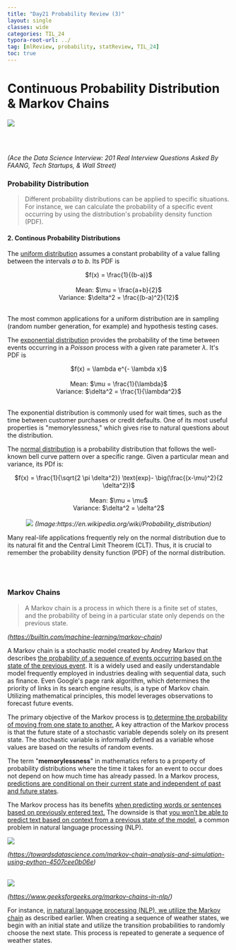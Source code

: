 ```yaml
---
title: "Day21 Probability Review (3)"
layout: single
classes: wide
categories: TIL_24
typora-root-url: ../
tag: [mlReview, probability, statReview, TIL_24]
toc: true 
---
```


# Continuous Probability Distribution & Markov Chains

<img src="/blog/images/2024-06-14-TIL24_Day21/4AEBBBE4-BEF6-45D0-9972-46D073B1B6FC_1_105_c.jpeg">

<br><br>

*(Ace the Data Science Interview: 201 Real Interview Questions Asked By FAANG, Tech Startups, & Wall Street)*

### Probability Distribution

> Different probability distributions can be applied to specific situations. For instance, we can calculate the probability of a specific event occurring by using the distribution's probability density function (PDF).

#### 2. Continous Probability Distributions

The <u>uniform distribution</u> assumes a constant probability of a value falling between the intervals $a$ to $b$. Its PDF is

<center>
  $f(x) = \frac{1}{(b-a)}$ <br><br>
Mean: $\mu = \frac{a+b}{2}$ <br>
Variance: $\delta^2 = \frac{(b-a)^2}{12}$<br><br>
</center>

The most common applications for a uniform distribution are in sampling (random number generation, for example) and hypothesis testing cases. 

The <u>exponential distribution</u> provides the probability of the time between events occurring in a *Poisson* process with a given rate parameter $\lambda$. It's PDF is

<center>
  $f(x) = \lambda e^{- \lambda x}$ <br><br>
  Mean: $\mu = \frac{1}{\lambda}$ <br>
  Variance: $\delta^2 = \frac{1}{\lambda^2}$<br><br>
</center>

The exponential distribution is commonly used for wait times, such as the time between customer purchases or credit defaults. One of its most useful properties is "memorylessness," which gives rise to natural questions about the distribution.

The <u>normal distribution</u> is a probability distribution that follows the well-known bell curve pattern over a specific range. Given a particular mean and variance, its PDf is:

<center>
  $f(x) = \frac{1}{\sqrt{2 \pi \delta^2}} \text{exp}- \big(\frac{(x-\mu)^2}{2 \delta^2})$<br><br>
  Mean: $\mu = \mu$<br>
  Variance: $\delta^2 = \delta^2$<br><br>
</center>



<center>
  <img src="/blog/images/2024-06-14-TIL24_Day21/image-20240731162358056.png">
  <I>(Image:https://en.wikipedia.org/wiki/Probability_distribution)</I>
</center>

Many real-life applications frequently rely on the normal distribution due to its natural fit and the Central Limit Theorem (CLT). Thus, it is crucial to remember the probability density function (PDF) of the normal distribution.

<br><br>

### Markov Chains

> A Markov chain is a process in which there is a finite set of states, and the probability of being in a particular state only depends on the previous state. 



<I>(https://builtin.com/machine-learning/markov-chain)</I>

A Markov chain is a stochastic model created by Andrey Markov that describes <u>the probability of a sequence of events occurring based on the state of the previous event</u>. It is a widely used and easily understandable model frequently employed in industries dealing with sequential data, such as finance. Even Google's page rank algorithm, which determines the priority of links in its search engine results, is a type of Markov chain. Utilizing mathematical principles, this model leverages observations to forecast future events.

The primary objective of the Markov process is <u>to determine the probability of moving from one state to another.</u> A key attraction of the Markov process is that the future state of a stochastic variable depends solely on its present state. The stochastic variable is informally defined as a variable whose values are based on the results of random events.

The term "**memorylessness**" in mathematics refers to a property of probability distributions where the time it takes for an event to occur does not depend on how much time has already passed. In a Markov process, <u>predictions are conditional on their current state and independent of past and future states</u>.

The Markov process has its benefits <u>when predicting words or sentences based on previously entered text.</u> The downside is that <u>you won’t be able to predict text based on context from a previous state of the model</u>, a common problem in natural language processing (NLP).

<img src="/blog/images/2024-06-14-TIL24_Day21/image-20240731164121316.png">

<I>(https://towardsdatascience.com/markov-chain-analysis-and-simulation-using-python-4507cee0b06e)</I>

<br>

<img src="/blog/images/2024-06-14-TIL24_Day21/image-20240731164229236.png">

<I>(https://www.geeksforgeeks.org/markov-chains-in-nlp/)</I>

For instance, <u>in natural language processing (NLP), we utilize the Markov chain</u> as described earlier. When creating a sequence of weather states, we begin with an initial state and utilize the transition probabilities to randomly choose the next state. This process is repeated to generate a sequence of weather states.

<br><br>


